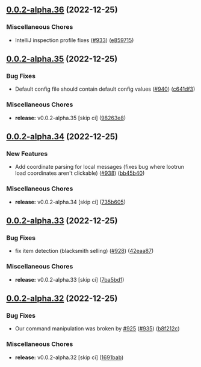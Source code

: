 ## [0.0.2-alpha.36](https://github.com/Wynntils/Artemis/compare/v0.0.2-alpha.35...v0.0.2-alpha.36) (2022-12-25)


### Miscellaneous Chores

* IntelliJ inspection profile fixes ([#933](https://github.com/Wynntils/Artemis/issues/933)) ([e859715](https://github.com/Wynntils/Artemis/commit/e859715ad9161532d6a9e4d23dc75228ea2f6915))

## [0.0.2-alpha.35](https://github.com/Wynntils/Artemis/compare/v0.0.2-alpha.34...v0.0.2-alpha.35) (2022-12-25)


### Bug Fixes

* Default config file should contain default config values ([#940](https://github.com/Wynntils/Artemis/issues/940)) ([c641df3](https://github.com/Wynntils/Artemis/commit/c641df3740d36fe7657faecad1da98685bce6816))


### Miscellaneous Chores

* **release:** v0.0.2-alpha.35 [skip ci] ([98263e8](https://github.com/Wynntils/Artemis/commit/98263e8d6c5e73677158c2aaeaa31393919ca461))

## [0.0.2-alpha.34](https://github.com/Wynntils/Artemis/compare/v0.0.2-alpha.33...v0.0.2-alpha.34) (2022-12-25)


### New Features

* Add coordinate parsing for local messages (fixes bug where lootrun load coordinates aren't clickable) ([#938](https://github.com/Wynntils/Artemis/issues/938)) ([bb45b40](https://github.com/Wynntils/Artemis/commit/bb45b4004f5e370bd23d03aff1022a46e9467079))


### Miscellaneous Chores

* **release:** v0.0.2-alpha.34 [skip ci] ([735b605](https://github.com/Wynntils/Artemis/commit/735b6053902f44ae0dd17c2eeae84e18ce44a8f0))

## [0.0.2-alpha.33](https://github.com/Wynntils/Artemis/compare/v0.0.2-alpha.32...v0.0.2-alpha.33) (2022-12-25)


### Bug Fixes

* fix item detection (blacksmith selling) ([#928](https://github.com/Wynntils/Artemis/issues/928)) ([42eaa87](https://github.com/Wynntils/Artemis/commit/42eaa875601bfd69f3c2f4b7f1ca4cd7cbb89180))


### Miscellaneous Chores

* **release:** v0.0.2-alpha.33 [skip ci] ([7ba5bd1](https://github.com/Wynntils/Artemis/commit/7ba5bd19a85e0b3aee745e17f823ccc4fcad9fc5))

## [0.0.2-alpha.32](https://github.com/Wynntils/Artemis/compare/v0.0.2-alpha.31...v0.0.2-alpha.32) (2022-12-25)


### Bug Fixes

* Our command manipulation was broken by [#925](https://github.com/Wynntils/Artemis/issues/925) ([#935](https://github.com/Wynntils/Artemis/issues/935)) ([b8f212c](https://github.com/Wynntils/Artemis/commit/b8f212c1949a268f34591e0dd9d463c13c08fe83))


### Miscellaneous Chores

* **release:** v0.0.2-alpha.32 [skip ci] ([1691bab](https://github.com/Wynntils/Artemis/commit/1691bab967b33181830ebab3f32ae69b98417ee2))

